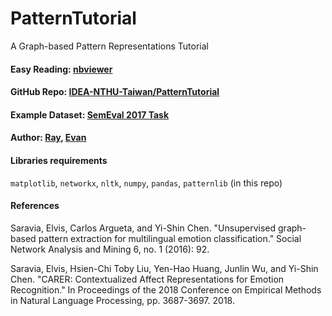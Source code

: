 # PatternTutorial
A Graph-based Pattern Representations Tutorial


#### Easy Reading: [nbviewer](https://nbviewer.jupyter.org/github/IDEA-NTHU-Taiwan/PatternTutorial/blob/master/Graph-based%20Pattern%20Representations%20Tutorial.ipynb)

#### GitHub Repo: [IDEA-NTHU-Taiwan/PatternTutorial](https://github.com/IDEA-NTHU-Taiwan/PatternTutorial)

#### Example Dataset: [SemEval 2017 Task](https://competitions.codalab.org/competitions/16380)

#### Author: [Ray](https://github.com/thisray), [Evan](https://github.com/EvanYu800112)

#### Libraries requirements
`matplotlib`, `networkx`, `nltk`, `numpy`, `pandas`, `patternlib` (in this repo)

#### References

Saravia, Elvis, Carlos Argueta, and Yi-Shin Chen. "Unsupervised graph-based pattern extraction for multilingual emotion classification." Social Network Analysis and Mining 6, no. 1 (2016): 92.

Saravia, Elvis, Hsien-Chi Toby Liu, Yen-Hao Huang, Junlin Wu, and Yi-Shin Chen. "CARER: Contextualized Affect Representations for Emotion Recognition." In Proceedings of the 2018 Conference on Empirical Methods in Natural Language Processing, pp. 3687-3697. 2018.

